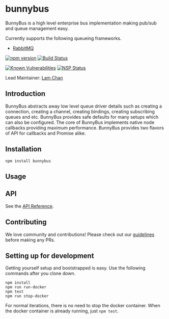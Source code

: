 # bunnybus
BunnyBus is a high level enterprise bus implementation making pub/sub and queue management easy. 

Currently supports the following queueing frameworks.

- [RabbitMQ](https://www.rabbitmq.com/)

[![npm version](https://badge.fury.io/js/bunnybus.svg)](https://badge.fury.io/js/bunnybus)
[![Build Status](https://travis-ci.org/xogroup/bunnybus.svg?branch=development)](https://travis-ci.org/xogroup/bunnybus)

[![Known Vulnerabilities](https://snyk.io/test/github/xogroup/bunnybus/badge.svg)](https://snyk.io/test/github/xogroup/bunnybus)
[![NSP Status](https://nodesecurity.io/orgs/xo-group/projects/599e335d-8668-4f77-89ea-ebac0d607378/badge)](https://nodesecurity.io/orgs/xo-group/projects/599e335d-8668-4f77-89ea-ebac0d607378)

Lead Maintainer: [Lam Chan](https://github.com/lamchakchan)

## Introduction
BunnyBus abstracts away low level queue driver details such as creating a connection, creating a channel, creating bindings, creating subscribing queues and etc.  BunnyBus provides safe defaults for many setups which can also be configured.  The core of BunnyBus implements native node callbacks providing maximum performance.  BunnyBus provides two flavors of API for callbacks and Promise alike.

## Installation
```
npm install bunnybus
```

## Usage

## API

See the [API Reference](http://github.com/xogroup/bunnybus/blob/master/API.md).

## Contributing

We love community and contributions! Please check out our [guidelines](http://github.com/xogroup/bunnybus/blob/master/.github/CONTRIBUTING.md) before making any PRs.

## Setting up for development

Getting yourself setup and bootstrapped is easy.  Use the following commands after you clone down.

```
npm install
npm run run-docker
npm test
npm run stop-docker
```

For normal iterations, there is no need to stop the docker container.  When the docker container is already running, just `npm test`.
